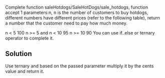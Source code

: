 Complete function saleHotdogs/SaleHotDogs/sale_hotdogs, function accept 1 parameters:n, n is the number of customers to buy hotdogs, different numbers have different prices (refer to the following table), return a number that the customer need to pay how much money.

n < 5	100
n >= 5 and n < 10	95
n >= 10	90
You can use if..else or ternary operator to complete it.

## Solution
Use ternary and based on the passed parameter multiply it by the cents value and return it.